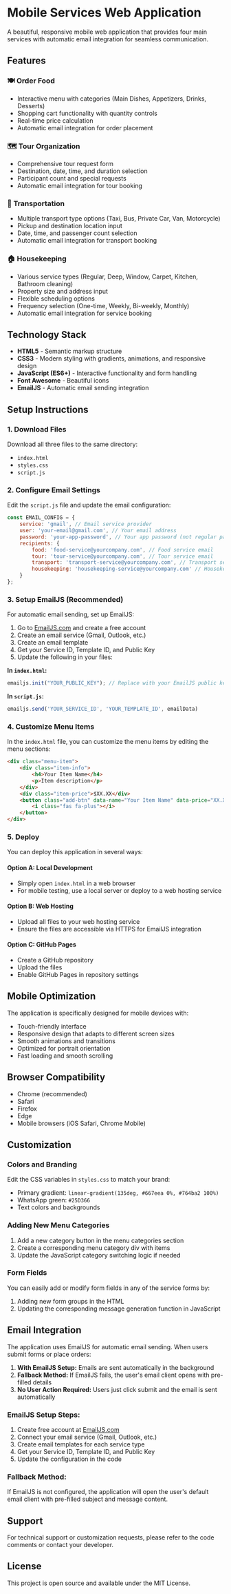 # Mobile Services Web Application

A beautiful, responsive mobile web application that provides four main services with automatic email integration for seamless communication.

## Features

### 🍽️ Order Food
- Interactive menu with categories (Main Dishes, Appetizers, Drinks, Desserts)
- Shopping cart functionality with quantity controls
- Real-time price calculation
- Automatic email integration for order placement

### 🗺️ Tour Organization
- Comprehensive tour request form
- Destination, date, time, and duration selection
- Participant count and special requests
- Automatic email integration for tour booking

### 🚗 Transportation
- Multiple transport type options (Taxi, Bus, Private Car, Van, Motorcycle)
- Pickup and destination location input
- Date, time, and passenger count selection
- Automatic email integration for transport booking

### 🏠 Housekeeping
- Various service types (Regular, Deep, Window, Carpet, Kitchen, Bathroom cleaning)
- Property size and address input
- Flexible scheduling options
- Frequency selection (One-time, Weekly, Bi-weekly, Monthly)
- Automatic email integration for service booking

## Technology Stack

- **HTML5** - Semantic markup structure
- **CSS3** - Modern styling with gradients, animations, and responsive design
- **JavaScript (ES6+)** - Interactive functionality and form handling
- **Font Awesome** - Beautiful icons
- **EmailJS** - Automatic email sending integration

## Setup Instructions

### 1. Download Files
Download all three files to the same directory:
- `index.html`
- `styles.css`
- `script.js`

### 2. Configure Email Settings
Edit the `script.js` file and update the email configuration:

```javascript
const EMAIL_CONFIG = {
    service: 'gmail', // Email service provider
    user: 'your-email@gmail.com', // Your email address
    password: 'your-app-password', // Your app password (not regular password)
    recipients: {
        food: 'food-service@yourcompany.com', // Food service email
        tour: 'tour-service@yourcompany.com', // Tour service email
        transport: 'transport-service@yourcompany.com', // Transport service email
        housekeeping: 'housekeeping-service@yourcompany.com' // Housekeeping service email
    }
};
```

### 3. Setup EmailJS (Recommended)
For automatic email sending, set up EmailJS:

1. Go to [EmailJS.com](https://www.emailjs.com/) and create a free account
2. Create an email service (Gmail, Outlook, etc.)
3. Create an email template
4. Get your Service ID, Template ID, and Public Key
5. Update the following in your files:

**In `index.html`:**
```javascript
emailjs.init("YOUR_PUBLIC_KEY"); // Replace with your EmailJS public key
```

**In `script.js`:**
```javascript
emailjs.send('YOUR_SERVICE_ID', 'YOUR_TEMPLATE_ID', emailData)
```

### 4. Customize Menu Items
In the `index.html` file, you can customize the menu items by editing the menu sections:

```html
<div class="menu-item">
    <div class="item-info">
        <h4>Your Item Name</h4>
        <p>Item description</p>
    </div>
    <div class="item-price">$XX.XX</div>
    <button class="add-btn" data-name="Your Item Name" data-price="XX.XX">
        <i class="fas fa-plus"></i>
    </button>
</div>
```

### 5. Deploy
You can deploy this application in several ways:

#### Option A: Local Development
- Simply open `index.html` in a web browser
- For mobile testing, use a local server or deploy to a web hosting service

#### Option B: Web Hosting
- Upload all files to your web hosting service
- Ensure the files are accessible via HTTPS for EmailJS integration

#### Option C: GitHub Pages
- Create a GitHub repository
- Upload the files
- Enable GitHub Pages in repository settings

## Mobile Optimization

The application is specifically designed for mobile devices with:
- Touch-friendly interface
- Responsive design that adapts to different screen sizes
- Smooth animations and transitions
- Optimized for portrait orientation
- Fast loading and smooth scrolling

## Browser Compatibility

- Chrome (recommended)
- Safari
- Firefox
- Edge
- Mobile browsers (iOS Safari, Chrome Mobile)

## Customization

### Colors and Branding
Edit the CSS variables in `styles.css` to match your brand:
- Primary gradient: `linear-gradient(135deg, #667eea 0%, #764ba2 100%)`
- WhatsApp green: `#25D366`
- Text colors and backgrounds

### Adding New Menu Categories
1. Add a new category button in the menu categories section
2. Create a corresponding menu category div with items
3. Update the JavaScript category switching logic if needed

### Form Fields
You can easily add or modify form fields in any of the service forms by:
1. Adding new form groups in the HTML
2. Updating the corresponding message generation function in JavaScript

## Email Integration

The application uses EmailJS for automatic email sending. When users submit forms or place orders:

1. **With EmailJS Setup:** Emails are sent automatically in the background
2. **Fallback Method:** If EmailJS fails, the user's email client opens with pre-filled details
3. **No User Action Required:** Users just click submit and the email is sent automatically

### EmailJS Setup Steps:
1. Create free account at [EmailJS.com](https://www.emailjs.com/)
2. Connect your email service (Gmail, Outlook, etc.)
3. Create email templates for each service type
4. Get your Service ID, Template ID, and Public Key
5. Update the configuration in the code

### Fallback Method:
If EmailJS is not configured, the application will open the user's default email client with pre-filled subject and message content.

## Support

For technical support or customization requests, please refer to the code comments or contact your developer.

## License

This project is open source and available under the MIT License.
